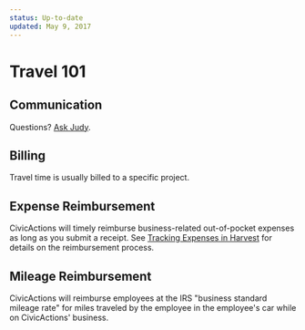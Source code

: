 ```yaml
---
status: Up-to-date
updated: May 9, 2017
---
```


# Travel 101

## Communication

Questions? [Ask Judy](mailto:%3Cjudy.raiten@civicactions.com%3E).

## Billing

Travel time is usually billed to a specific project.

## Expense Reimbursement

CivicActions will timely reimburse business-related out-of-pocket expenses as long as you submit a receipt. See [Tracking Expenses in Harvest](../04-how-we-work/tools/harvest.md#tracking-expenses) for details on the reimbursement process.

## Mileage Reimbursement

CivicActions will reimburse employees at the IRS "business standard mileage rate" for miles traveled by the employee in the employee's car while on CivicActions' business.
